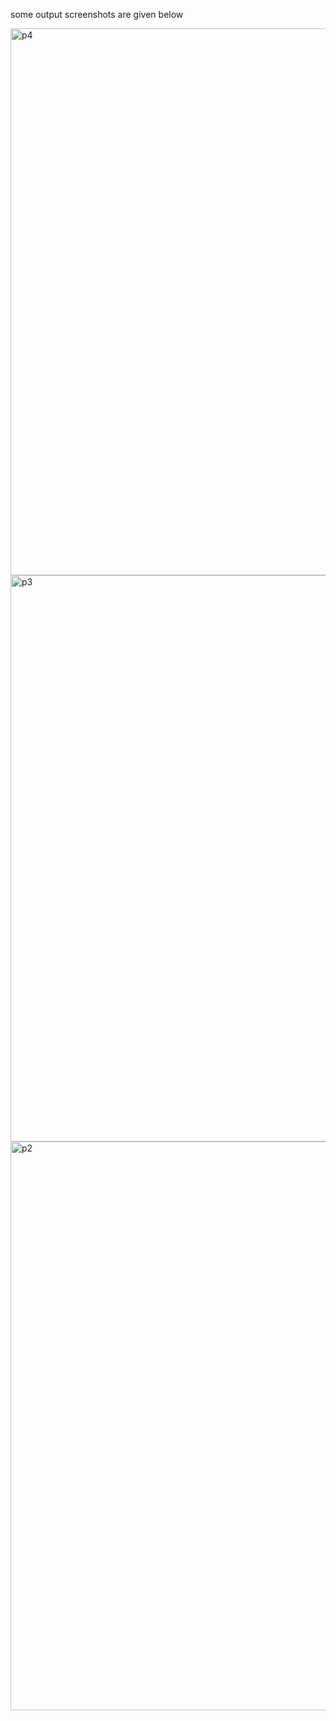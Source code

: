 some output screenshots are given below

<img width="875" alt="p4" src="https://user-images.githubusercontent.com/93401503/142976388-31e17c24-c62f-48d2-a57c-ee3a46c9b652.PNG">
<img width="906" alt="p3" src="https://user-images.githubusercontent.com/93401503/142976393-d6a39099-ddd4-41ff-b5b4-384c6e75070a.PNG">
<img width="910" alt="p2" src="https://user-images.githubusercontent.com/93401503/142976399-6a02614d-ea0c-4131-a253-8f7cbc862b0d.PNG">
